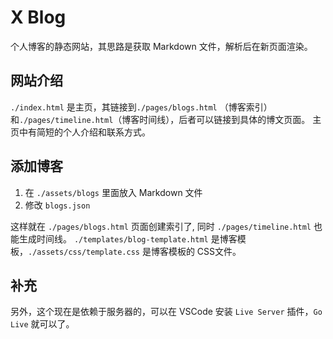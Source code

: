 # X Blog

个人博客的静态网站，其思路是获取 Markdown 文件，解析后在新页面渲染。

## 网站介绍

`./index.html` 是主页，其链接到`./pages/blogs.html` （博客索引）和`./pages/timeline.html`（博客时间线），后者可以链接到具体的博文页面。
主页中有简短的个人介绍和联系方式。

## 添加博客

1. 在 `./assets/blogs` 里面放入 Markdown 文件
2. 修改 `blogs.json`

这样就在 `./pages/blogs.html` 页面创建索引了, 同时 `./pages/timeline.html` 也能生成时间线。
 `./templates/blog-template.html` 是博客模板，`./assets/css/template.css` 是博客模板的 CSS文件。

## 补充

另外，这个现在是依赖于服务器的，可以在 VSCode 安装 `Live Server` 插件，`Go Live` 就可以了。
